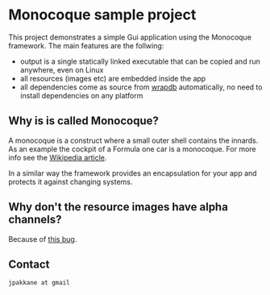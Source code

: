 # Monocoque sample project

This project demonstrates a simple Gui application using the Monocoque framework. The main features are the follwing:

 - output is a single statically linked executable that can be copied and run anywhere, even on Linux
 - all resources (images etc) are embedded inside the app
 - all dependencies come as source from [wrapdb](http://wrapdb.mesonbuild.com) automatically, no need to install dependencies on any platform

## Why is is called Monocoque?

A monocoque is a construct where a small outer shell contains the innards. As an example
the cockpit of a Formula one car is a monocoque. For more info see the [Wikipedia article](https://en.wikipedia.org/wiki/Monocoque).

In a similar way the framework provides an encapsulation for your app and protects it against changing systems.

## Why don't the resource images have alpha channels?

Because of [this bug](https://bugzilla.libsdl.org/show_bug.cgi?id=2515).

## Contact

`jpakkane at gmail`
